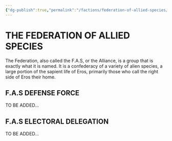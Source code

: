 ```yaml
---
{"dg-publish":true,"permalink":"/factions/federation-of-allied-species/"}
---
```


# THE FEDERATION OF ALLIED SPECIES

The Federation, also called the F.A.S, or the Alliance, is a group that is exactly what it is named. It is a confederacy of a variety of alien species, a large portion of the sapient life of Eros, primarily those who call the right side of Eros their home. 

## F.A.S DEFENSE FORCE

TO BE ADDED…

## F.A.S ELECTORAL DELEGATION

TO BE ADDED…

